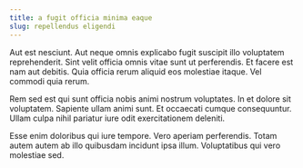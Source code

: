 ```yaml
---
title: a fugit officia minima eaque
slug: repellendus eligendi
---
```


Aut est nesciunt. Aut neque omnis explicabo fugit suscipit illo voluptatem reprehenderit. Sint velit officia omnis vitae sunt ut perferendis. Et facere est nam aut debitis. Quia officia rerum aliquid eos molestiae itaque. Vel commodi quia rerum.

Rem sed est qui sunt officia nobis animi nostrum voluptates. In et dolore sit voluptatem. Sapiente ullam animi sunt. Et occaecati cumque consequuntur. Ullam culpa nihil pariatur iure odit exercitationem deleniti.

Esse enim doloribus qui iure tempore. Vero aperiam perferendis. Totam autem autem ab illo quibusdam incidunt ipsa illum. Voluptatibus qui vero molestiae sed.
